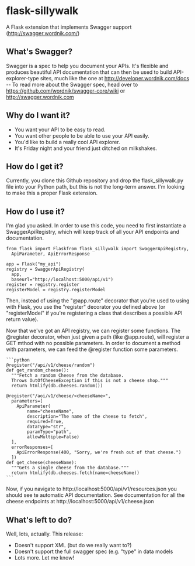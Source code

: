 flask-sillywalk
===============

A Flask extension that implements Swagger support (http://swagger.wordnik.com/)

What's Swagger?
---------------

Swagger is a spec to help you document your APIs. It's flexible and
produces beautiful API documentation that can then be used to build
API-explorer-type sites, much like the one at
http://developer.wordnik.com/docs -- To read more about the Swagger
spec, head over to https://github.com/wordnik/swagger-core/wiki or
http://swagger.wordnik.com


Why do I want it?
-----------------

* You want your API to be easy to read.
* You want other people to be able to use your API easily.
* You'd like to build a really cool API explorer.
* It's Friday night and your friend just ditched on milkshakes.


How do I get it?
----------------

Currently, you clone this Github repository and drop the
flask_sillywalk.py file into your Python path, but this is not the
long-term answer. I'm looking to make this a proper Flask extension.

How do I use it?
----------------

I'm glad you asked. In order to use this code, you need to first
instantiate a SwaggerApiRegistry, which will keep track of all your API
endpoints and documentation.

    from flask import Flaskfrom flask_sillywalk import SwaggerApiRegistry,
      ApiParameter, ApiErrorResponse

    app = Flask("my_api")
    registry = SwaggerApiRegistry(
      app,
      baseurl="http://localhost:5000/api/v1")
    register = registry.register
    registerModel = registry.registerModel

Then, instead of using the "@app.route" decorator that you're used to
using with Flask, you use the "register" decorator you defined above (or
"registerModel" if you're registering a class that describes a possible
API return value).

Now that we've got an API registry, we can register some functions. The
@register decorator, when just given a path (like @app.route), will
register a GET mthod with no possible parameters. In order to document a
method with parameters, we can feed the @register function some
parameters.

    ```python
    @register("/api/v1/cheese/random")
    def get_random_cheese():
      """Fetch a random Cheese from the database.
      Throws OutOfCheeseException if this is not a cheese shop."""
      return htmlify(db.cheeses.random())

    @register("/aoi/v1/cheese/<cheeseName>",
      parameters=[
        ApiParameter(
            name="cheeseName",
            description="The name of the cheese to fetch",
            required=True,
            dataType="str",
            paramType="path",
            allowMultiple=False)
      ],
      errorResponses=[
        ApiErrorResponse(400, "Sorry, we're fresh out of that cheese.")
      ])
    def get_cheese(cheeseName):
      """Gets a single cheese from the database."""
      return htmlify(db.cheeses.fetch(name=cheeseName))
    ```

Now, if you navigate to http://localhost:5000/api/v1/resources.json you
should see te automatic API documentation. See documentation for all the
cheese endpoints at http://localhost:5000/api/v1/cheese.json


What's left to do?
------------------

Well, lots, actually. This release:

* Doesn't support XML (but do we really want to?)
* Doesn't support the full swagger spec (e.g. "type" in data models
* Lots more. Let me know!
